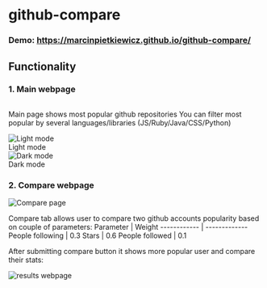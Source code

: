 # github-compare

### Demo: https://marcinpietkiewicz.github.io/github-compare/

## Functionality

### 1. Main webpage
<img>

Main page shows most popular github repositories
You can filter most popular by several languages/libraries (JS/Ruby/Java/CSS/Python)

![Light mode](https://i.postimg.cc/cJq8St0x/compare1.png)
<br/>Light mode<br/>
![Dark mode](https://i.postimg.cc/3JRGCHtT/compare4-night.png)
<br/>Dark mode

### 2. Compare webpage

![Compare page](ttps://i.postimg.cc/wTGmwbrs/compare2.png)

Compare tab allows user to compare two github accounts popularity based on couple of parameters:
Parameter | Weight
------------ | -------------
People following | 0.3
Stars | 0.6
People followed | 0.1

After submitting compare button it shows more popular user and compare their stats:

![results webpage](https://i.postimg.cc/sgGZq4FH/compare3.png)
